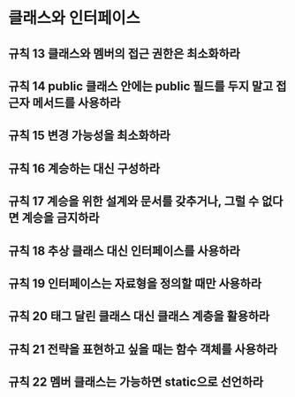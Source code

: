 
# 클래스와 인터페이스

## 규칙 13 클래스와 멤버의 접근 권한은 최소화하라
## 규칙 14 public 클래스 안에는 public 필드를 두지 말고 접근자 메서드를 사용하라
## 규칙 15 변경 가능성을 최소화하라 
## 규칙 16 계승하는 대신 구성하라
## 규칙 17 계승을 위한 설계와 문서를 갖추거나, 그럴 수 없다면 계승을 금지하라
## 규칙 18 추상 클래스 대신 인터페이스를 사용하라
## 규칙 19 인터페이스는 자료형을 정의할 때만 사용하라
## 규칙 20 태그 달린 클래스 대신 클래스 계층을 활용하라
## 규칙 21 전략을 표현하고 싶을 때는 함수 객체를 사용하라
## 규칙 22 멤버 클래스는 가능하면 static으로 선언하라
